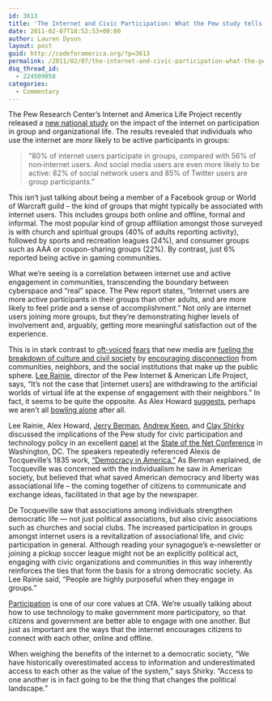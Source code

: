 ```yaml
---
id: 3613
title: 'The Internet and Civic Participation: What the Pew study tells us'
date: 2011-02-07T18:52:53+00:00
author: Lauren Dyson
layout: post
guid: http://codeforamerica.org/?p=3613
permalink: /2011/02/07/the-internet-and-civic-participation-what-the-pew-study-tells-us/
dsq_thread_id:
  - 224509058
categories:
  - Commentary
---
```

<img src="http://codeforamerica.org/wp-content/uploads/2011/02/9780451531605.PE_.jpeg" alt="" title="9780451531605.PE" class="alignright size-full wp-image-3638" />The Pew Research Center’s Internet and America Life Project recently released a [new national study](http://pewinternet.org/Reports/2011/The-Social-Side-of-the-Internet.aspx) on the impact of the internet on participation in group and organizational life. The results revealed that individuals who use the internet are _more_ likely to be active participants in groups:

> “80% of internet users participate in groups, compared with 56% of non‐internet users. And social media users are even more likely to be active: 82% of social network users and 85% of Twitter users are group participants.”

This isn’t just talking about being a member of a Facebook group or World of Warcraft guild – the kind of groups that might typically be associated with internet users. This includes groups both online and offline, formal and informal. The most popular kind of group affiliation amongst those surveyed is with church and spiritual groups (40% of adults reporting activity), followed by sports and recreation leagues (24%), and consumer groups such as AAA or coupon-sharing groups (22%). By contrast, just 6% reported being active in gaming communities.

What we’re seeing is a correlation between internet use and active engagement in communities, transcending the boundary between cyberspace and “real” space. The Pew report states, “Internet users are more active participants in their groups than other adults, and are more likely to feel pride and a sense of accomplishment.” Not only are internet users joining more groups, but they’re demonstrating higher levels of involvement and, arguably, getting more meaningful satisfaction out of the experience.

This is in stark contrast to [oft-voiced](http://www.amazon.com/Technopoly-Surrender-Technology-Neil-Postman/dp/0679745408) [fears](http://www.amazon.com/Cult-Amateur-Internet-Killing-Culture/dp/0385520808) that new media are [fueling the breakdown of culture and civil society](http://www.amazon.com/Against-Machine-Being-Human-Electronic/dp/0385522657/ref=pd_bbs_sr_1?ie=UTF8&s=books&qid=1212071460&sr=1-1) by [encouraging disconnection](http://www.jstor.org/stable/30038995) from communities, neighbors, and the social institutions that make up the public sphere. [Lee Rainie](http://www.pewinternet.org/Experts/Lee-Rainie.aspx), director of the Pew Internet & American Life Project, says, “It’s not the case that [internet users] are withdrawing to the artificial worlds of virtual life at the expense of engagement with their neighbors.” In fact, it seems to be quite the opposite. As Alex Howard [suggests](http://radar.oreilly.com/2011/01/pew-internet-platform.html), perhaps we aren’t all [bowling alone](http://www.bowlingalone.com/) after all.

Lee Rainie, Alex Howard, [Jerry Berman](http://www.cdt.org/personnel/jerry-berman), [Andrew Keen](http://andrewkeen.typepad.com/), and [Clay Shirky](http://www.shirky.com/bio.html) discussed the implications of the Pew study for civic participation and technology policy in an excellent [panel](http://www.youtube.com/watch?v=HQk6lccNVKg) at the [State of the Net Conference](http://www.netcaucus.org/) in Washington, DC. The speakers repeatedly referenced Alexis de Tocqueville’s 1835 work, [“Democracy in America.”](http://xroads.virginia.edu/~HYPER/DETOC/toc_indx.html) As Berman explained, de Tocqueville was concerned with the individualism he saw in American society, but believed that what saved American democracy and liberty was associational life – the coming together of citizens to communicate and exchange ideas, facilitated in that age by the newspaper.

De Tocqueville saw that associations among individuals strengthen democratic life &#8212; not just political associations, but also civic associations such as churches and social clubs. The increased participation in groups amongst internet users is a revitalization of associational life, and civic participation in general. Although reading your synagogue’s e-newsletter or joining a pickup soccer league might not be an explicitly political act, engaging with civic organizations and communities in this way inherently reinforces the ties that form the basis for a strong democratic society. As Lee Rainie said, “People are highly purposeful when they engage in groups.”

[Participation](http://codeforamerica.org/issues/participation/) is one of our core values at CfA. We’re usually talking about how to use technology to make government more participatory, so that citizens and government are better able to engage with one another. But just as important are the ways that the internet encourages citizens to connect with each other, online and offline.

When weighing the benefits of the internet to a democratic society, “We have historically overestimated access to information and underestimated access to each other as the value of the system,” says Shirky. “Access to one another is in fact going to be the thing that changes the political landscape.”